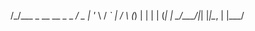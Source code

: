      
/\_/\___  _ __   __ _ 
\_ _/ _ \| '_ \ / _` |
 / \ (_) | | | | (_| |
 \_/\___/|_| |_|\__, |
                |___/ 
